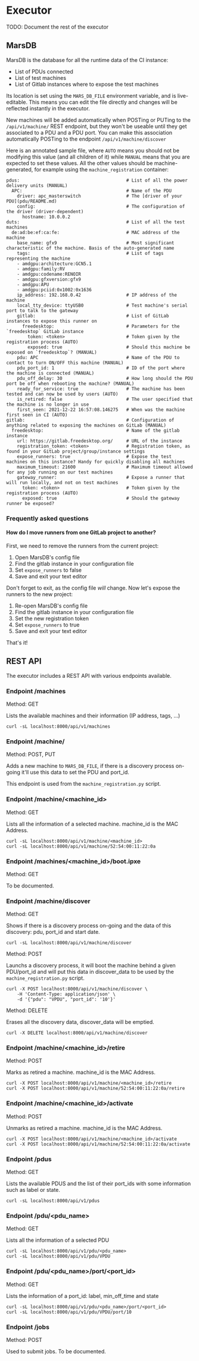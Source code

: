 # Executor

TODO: Document the rest of the executor

## MarsDB

MarsDB is the database for all the runtime data of the CI instance:

 - List of PDUs connected
 - List of test machines
 - List of Gitlab instances where to expose the test machines

Its location is set using the `MARS_DB_FILE` environment variable, and is
live-editable. This means you can edit the file directly and changes will
be reflected instantly in the executor.

New machines will be added automatically when POSTing or PUTing to the
`/api/v1/machine/` REST endpoint, but they won't be useable until
they get associated to a PDU and a PDU port. You can make this association
automatically POSTing to the endpoint `/api/v1/machine/discover`

Here is an annotated sample file, where `AUTO` means you should not be
modifying this value (and all children of it) while `MANUAL` means that
you are expected to set these values. All the other values should be
machine-generated, for example using the `machine_registration` container:

```
pdus:                                        # List of all the power delivery units (MANUAL)
  APC:                                       # Name of the PDU
    driver: apc_masterswitch                 # The [driver of your PDU](pdu/README.md)
    config:                                  # The configuration of the driver (driver-dependent)
      hostname: 10.0.0.2
duts:                                        # List of all the test machines
  de:ad:be:ef:ca:fe:                         # MAC address of the machine
    base_name: gfx9                          # Most significant characteristic of the machine. Basis of the auto-generated name
    tags:                                    # List of tags representing the machine
    - amdgpu:architecture:GCN5.1
    - amdgpu:family:RV
    - amdgpu:codename:RENOIR
    - amdgpu:gfxversion:gfx9
    - amdgpu:APU
    - amdgpu:pciid:0x1002:0x1636
    ip_address: 192.168.0.42                 # IP address of the machine
    local_tty_device: ttyUSB0                # Test machine's serial port to talk to the gateway
    gitlab:                                  # List of GitLab instances to expose this runner on
      freedesktop:                           # Parameters for the `freedesktop` GitLab instance
        token: <token>                       # Token given by the registration process (AUTO)
        exposed: true                        # Should this machine be exposed on `freedesktop`? (MANUAL)
    pdu: APC                                 # Name of the PDU to contact to turn ON/OFF this machine (MANUAL)
    pdu_port_id: 1                           # ID of the port where the machine is connected (MANUAL)
    pdu_off_delay: 30                        # How long should the PDU port be off when rebooting the machine? (MANUAL)
    ready_for_service: true                  # The machine has been tested and can now be used by users (AUTO)
    is_retired: false                        # The user specified that the machine is no longer in use
    first_seen: 2021-12-22 16:57:08.146275   # When was the machine first seen in CI (AUTO)
gitlab:                                      # Configuration of anything related to exposing the machines on GitLab (MANUAL)
  freedesktop:                               # Name of the gitlab instance
    url: https://gitlab.freedesktop.org/     # URL of the instance
    registration_token: <token>              # Registration token, as found in your GitLab project/group/instance settings
    expose_runners: true                     # Expose the test machines on this instance? Handy for quickly disabling all machines
    maximum_timeout: 21600                   # Maximum timeout allowed for any job running on our test machines
    gateway_runner:                          # Expose a runner that will run locally, and not on test machines
      token: <token>                         # Token given by the registration process (AUTO)
      exposed: true                          # Should the gateway runner be exposed?
```

### Frequently asked questions

#### How do I move runners from one GitLab project to another?

First, we need to remove the runners from the current project:

 1. Open MarsDB's config file
 1. Find the gitlab instance in your configuration file
 1. Set `expose_runners` to false
 1. Save and exit your text editor

Don't forget to exit, as the config file *will* change. Now let's expose the
runners to the new project:

 1. Re-open MarsDB's config file
 1. Find the gitlab instance in your configuration file
 1. Set the new registration token
 1. Set `expose_runners` to true
 1. Save and exit your text editor

That's it!

## REST API

The executor includes a REST API with various endpoints available.

### Endpoint /machines

Method: GET

Lists the available machines and their information (IP address, tags, ...)

    curl -sL localhost:8000/api/v1/machines

### Endpoint /machine/

Method: POST, PUT

Adds a new machine to `MARS_DB_FILE`, if there is a discovery process on-going
it'll use this data to set the PDU and port_id.

This endpoint is used from the `machine_registration.py` script.

### Endpoint /machine/<machine_id>

Method: GET

Lists all the information of a selected machine. machine_id is the MAC Address.

    curl -sL localhost:8000/api/v1/machine/<machine_id>
    curl -sL localhost:8000/api/v1/machine/52:54:00:11:22:0a

### Endpoint /machines/<machine_id>/boot.ipxe

Method: GET

To be documented.


### Endpoint /machine/discover

Method: GET

Shows if there is a discovery process on-going and the data of
this discovery: pdu, port_id and start date.

    curl -sL localhost:8000/api/v1/machine/discover

Method: POST

Launchs a discovery process, it will boot the machine behind
a given PDU/port_id and will put this data in discover_data to
be used by the `machine_registration.py` script.

    curl -X POST localhost:8000/api/v1/machine/discover \
        -H 'Content-Type: application/json' \
        -d '{"pdu": "VPDU", "port_id": '10'}'

Method: DELETE

Erases all the discovery data, discover_data will be emptied.

    curl -X DELETE localhost:8000/api/v1/machine/discover

### Endpoint /machine/<machine_id>/retire

Method: POST

Marks as retired a machine. machine_id is the MAC Address.


    curl -X POST localhost:8000/api/v1/machine/<machine_id>/retire
    curl -X POST localhost:8000/api/v1/machine/52:54:00:11:22:0a/retire

### Endpoint /machine/<machine_id>/activate

Method: POST

Unmarks as retired a machine. machine_id is the MAC Address.


    curl -X POST localhost:8000/api/v1/machine/<machine_id>/activate
    curl -X POST localhost:8000/api/v1/machine/52:54:00:11:22:0a/activate

### Endpoint /pdus

Method: GET

Lists the available PDUS and the list of their port_ids with some information such as label or state.

    curl -sL localhost:8000/api/v1/pdus

### Endpoint /pdu/<pdu_name>

Method: GET

Lists all the information of a selected PDU

    curl -sL localhost:8000/api/v1/pdu/<pdu_name>
    curl -sL localhost:8000/api/v1/pdu/VPDU

### Endpoint /pdu/<pdu_name>/port/<port_id>

Method: GET

Lists the information of a port_id: label, min_off_time and state

    curl -sL localhost:8000/api/v1/pdu/<pdu_name>/port/<port_id>
    curl -sL localhost:8000/api/v1/pdu/VPDU/port/10

### Endpoint /jobs

Method: POST

Used to submit jobs. To be documented.
